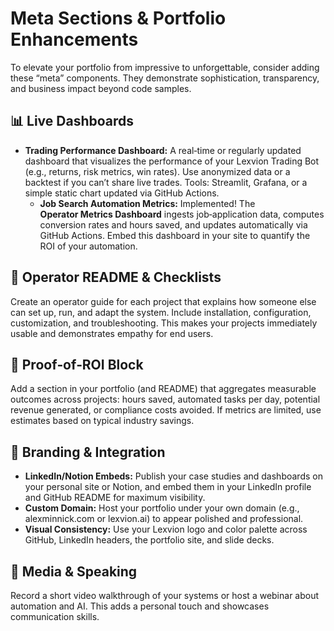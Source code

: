 # Meta Sections & Portfolio Enhancements

To elevate your portfolio from impressive to unforgettable, consider adding these “meta” components.  They demonstrate sophistication, transparency, and business impact beyond code samples.

## 📊 Live Dashboards

- **Trading Performance Dashboard:** A real‑time or regularly updated dashboard that visualizes the performance of your Lexvion Trading Bot (e.g., returns, risk metrics, win rates).  Use anonymized data or a backtest if you can’t share live trades.  Tools: Streamlit, Grafana, or a simple static chart updated via GitHub Actions.
    - **Job Search Automation Metrics:** Implemented!  The **Operator Metrics Dashboard** ingests job‑application data, computes conversion rates and hours saved, and updates automatically via GitHub Actions.  Embed this dashboard in your site to quantify the ROI of your automation.

## 📁 Operator README & Checklists

Create an operator guide for each project that explains how someone else can set up, run, and adapt the system.  Include installation, configuration, customization, and troubleshooting.  This makes your projects immediately usable and demonstrates empathy for end users.

## 💼 Proof‑of‑ROI Block

Add a section in your portfolio (and README) that aggregates measurable outcomes across projects: hours saved, automated tasks per day, potential revenue generated, or compliance costs avoided.  If metrics are limited, use estimates based on typical industry savings.

## 🔗 Branding & Integration

- **LinkedIn/Notion Embeds:** Publish your case studies and dashboards on your personal site or Notion, and embed them in your LinkedIn profile and GitHub README for maximum visibility.
- **Custom Domain:** Host your portfolio under your own domain (e.g., alexminnick.com or lexvion.ai) to appear polished and professional.
- **Visual Consistency:** Use your Lexvion logo and color palette across GitHub, LinkedIn headers, the portfolio site, and slide decks.

## 🎤 Media & Speaking

Record a short video walkthrough of your systems or host a webinar about automation and AI.  This adds a personal touch and showcases communication skills.